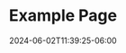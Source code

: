 ---
weight: 200
title: "Example Page"
description: ""
icon: "article"
date: "2024-06-02T11:39:25-06:00"
lastmod: "2024-06-02T11:39:25-06:00"
draft: true
toc: true
---